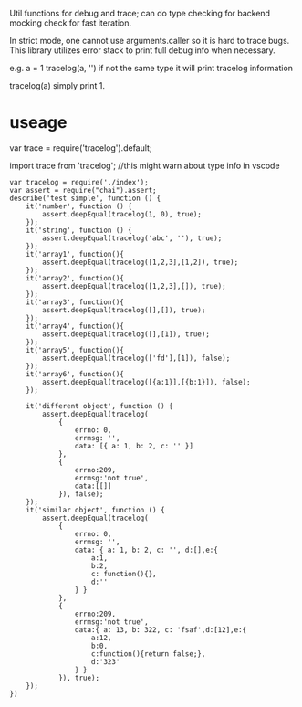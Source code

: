 
Util functions for debug and trace; can do type checking for backend mocking check for fast iteration.

In strict mode, one cannot use arguments.caller so it is hard to trace bugs.
This library utilizes error stack to print full debug info when necessary.

e.g.
a = 1
tracelog(a, '') if not the same type it will print tracelog information

tracelog(a) simply print 1.

# useage
var trace = require('tracelog').default;

import trace from 'tracelog';  //this might warn about type info in vscode

```
var tracelog = require('./index');
var assert = require("chai").assert;
describe('test simple', function () {
    it('number', function () {
        assert.deepEqual(tracelog(1, 0), true);
    });
    it('string', function () {
        assert.deepEqual(tracelog('abc', ''), true);
    });
    it('array1', function(){
        assert.deepEqual(tracelog([1,2,3],[1,2]), true);
    });
    it('array2', function(){
        assert.deepEqual(tracelog([1,2,3],[]), true);
    });
    it('array3', function(){
        assert.deepEqual(tracelog([],[]), true);
    });
    it('array4', function(){
        assert.deepEqual(tracelog([],[1]), true);
    });
    it('array5', function(){
        assert.deepEqual(tracelog(['fd'],[1]), false);
    });
    it('array6', function(){
        assert.deepEqual(tracelog([{a:1}],[{b:1}]), false);
    });

    it('different object', function () {
        assert.deepEqual(tracelog(
            {
                errno: 0,
                errmsg: '',
                data: [{ a: 1, b: 2, c: '' }]
            },
            {
                errno:209,
                errmsg:'not true',
                data:[[]]
            }), false);
    });
    it('similar object', function () {
        assert.deepEqual(tracelog(
            {
                errno: 0,
                errmsg: '',
                data: { a: 1, b: 2, c: '', d:[],e:{
                    a:1,
                    b:2,
                    c: function(){},
                    d:''
                } }
            },
            {
                errno:209,
                errmsg:'not true',
                data:{ a: 13, b: 322, c: 'fsaf',d:[12],e:{
                    a:12,
                    b:0,
                    c:function(){return false;},
                    d:'323'
                } }
            }), true);
    });
})
```